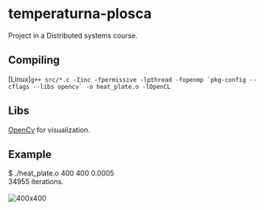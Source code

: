 # temperaturna-plosca
Project in a Distributed systems course.

## Compiling
\[Linux\]```g++ src/*.c -Iinc -fpermissive -lpthread -fopenmp `pkg-config --cflags --libs opencv` -o heat_plate.o -lOpenCL```

## Libs
[OpenCv](https://opencv.org/) for visualization.

## Example
$ ./heat_plate.o 400 400 0.0005<br>
34955 iterations.<br><br>
![400x400](https://github.com/matejklemen/temperaturna-plosca/blob/master/img/heat_plate_400_400_0.0005.png)
